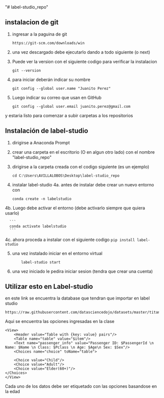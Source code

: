 "# label-studio_repo" 
## instalacion de git
1. ingresar a la paguina de git

   ```
   https://git-scm.com/downloads/win
   ```
2. una vez descargado debe ejecutarlo dando a todo siguiente (o next)
3. Puede ver la version con el siguiente codigo para verificar la instalacion
   
   ```
   git --version
   ```
  
5. para iniciar deberán indicar su nombre

   ```
   git config --global user.name "Juanito Perez"
   ```
6. Luego indicar su correo que usan en GitHub

   ```
   git config --global user.email juanito.perez@gmail.com
   ```
   
y estaria listo para comenzar a subir carpetas a los repositorios


## Instalación de label-studio

1. dirigirse a Anaconda Prompt
2. crear una carpeta en el escritorio (O en algun otro lado) con el nombre "label-studio_repo"
3. dirigirse a la carpeta creada con el codigo siguiente (es un ejemplo)
   ```
   cd C:\Users\AVILLALOBOS\Desktop\label-studio_repo 
   ```

4. instalar label-studio
   4a. antes de instalar debe crear un nuevo entorno con
         
      ```
      conda create -n labelstudio
      ```
4b. Luego debe activar el entorno (debe activarlo siempre que quiera usarlo)
         
      ```
      conda activate labelstudio
      ```
4c. ahora proceda a instalar con el siguiente codigo
      ```
      pip install label-studio
      ```

5. una vez instalado iniciar en el entorno virtual

   ```
       label-studio start
   ```
6. una vez iniciado le pedira iniciar sesion (tendra que crear una cuenta)


## Utilizar esto en Label-studio 

en este link se encuentra la database que tendran que importar en label studio

```
https://raw.githubusercontent.com/datasciencedojo/datasets/master/titanic.csv
```

Aqui se encuentra las opciones ingresadas en la clase 

```
<View>
    <Header value="Table with {key: value} pairs"/>
    <Table name="table" value="$item"/>
    <Text name="passenger_info" value="Passenger ID: $PassengerId \n Name: $Name \n Class: $Pclass \n Age: $Age\n Sex: $Sex"/>
  	<Choices name="choice" toName="table">
        
    <Choice value="Child"/>
    <Choice value="Adult"/>
    <Choice value="Elder(60+)"/>
</Choices>
</View>
```

Cada uno de los datos debe ser etiquetado con las opciones basandose en la edad 

